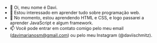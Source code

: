 - 👋 Oi, meu nome é Davi.
- 👀 Estou interessado em aprender tudo sobre programação web.
- 🌱 No momento, estou aprendendo HTML e CSS, e logo passarei a aprender JavaScript e algum framework.
- 📫 Você pode entrar em contato comigo pelo meu email (davimarianosm@gmail.com) ou pelo meu Instagram (@daviischmitz).

<!---
Dsm0514/Dsm0514 is a ✨ special ✨ repository because its `README.md` (this file) appears on your GitHub profile.
You can click the Preview link to take a look at your changes.
--->
